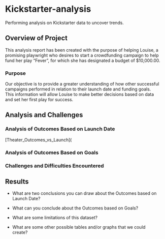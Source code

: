 # Kickstarter-analysis
Performing analysis on Kickstarter data to uncover trends.

## Overview of Project
This analysis report has been created with the purpose of helping Louise, a promising playwright who desires to start a crowdfunding campaign to help fund her play “Fever”, for which she has designated a budget of $10,000.00. 

### Purpose
Our objective is to provide a greater understanding of how other successful campaigns performed in relation to their launch date and funding goals. This information will allow Louise to make better decisions based on data and set her first play for success.  

## Analysis and Challenges

### Analysis of Outcomes Based on Launch Date
[Theater_Outcomes_vs_Launch](

### Analysis of Outcomes Based on Goals


### Challenges and Difficulties Encountered

## Results

- What are two conclusions you can draw about the Outcomes based on Launch Date?

- What can you conclude about the Outcomes based on Goals?

- What are some limitations of this dataset?

- What are some other possible tables and/or graphs that we could create?
